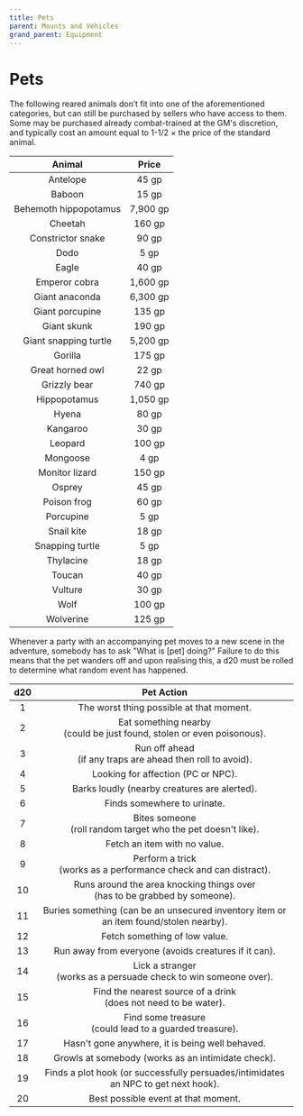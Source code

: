 ```yaml
---
title: Pets
parent: Mounts and Vehicles
grand_parent: Equipment
---
```


# Pets
The following reared animals don’t fit into one of the aforementioned categories, but can still be purchased by sellers who have access to them. Some may be purchased already combat-trained at the GM's discretion, and typically cost an amount equal to 1-1/2 × the price of the standard animal.

| Animal | Price |
|:------:|:-----:|
| Antelope | 45 gp |
| Baboon | 15 gp |
| Behemoth hippopotamus | 7,900 gp |
| Cheetah | 160 gp |
| Constrictor snake | 90 gp |
| Dodo | 5 gp |
| Eagle | 40 gp |
| Emperor cobra | 1,600 gp |
| Giant anaconda | 6,300 gp |
| Giant porcupine | 135 gp |
| Giant skunk | 190 gp |
| Giant snapping turtle | 5,200 gp |
| Gorilla | 175 gp |
| Great horned owl | 22 gp |
| Grizzly bear | 740 gp |
| Hippopotamus | 1,050 gp |
| Hyena | 80 gp |
| Kangaroo | 30 gp |
| Leopard | 100 gp |
| Mongoose | 4 gp |
| Monitor lizard | 150 gp |
| Osprey | 45 gp |
| Poison frog | 60 gp |
| Porcupine | 5 gp |
| Snail kite | 18 gp |
| Snapping turtle | 5 gp |
| Thylacine | 18 gp |
| Toucan | 40 gp |
| Vulture | 30 gp |
| Wolf | 100 gp |
| Wolverine | 125 gp |

Whenever a party with an accompanying pet moves to a new scene in the adventure, somebody has to ask "What is [pet] doing?" Failure to do this means that the pet wanders off and upon realising this, a d20 must be rolled to determine what random event has happened.

| d20 | Pet Action |
|:---:|:----------:|
| 1 | The worst thing possible at that moment. |
| 2 | Eat something nearby<br>(could be just found, stolen or even poisonous). |
| 3 | Run off ahead<br>(if any traps are ahead then roll to avoid). |
| 4 | Looking for affection (PC or NPC). |
| 5 | Barks loudly (nearby creatures are alerted). |
| 6 | Finds somewhere to urinate. |
| 7 | Bites someone<br>(roll random target who the pet doesn't like). |
| 8 | Fetch an item with no value. |
| 9 | Perform a trick<br>(works as a performance check and can distract). |
| 10 | Runs around the area knocking things over<br>(has to be grabbed by someone). |
| 11 | Buries something (can be an unsecured inventory item or an item found/stolen nearby). |
| 12 | Fetch something of low value. |
| 13 | Run away from everyone (avoids creatures if it can). |
| 14 | Lick a stranger<br>(works as a persuade check to win someone over). |
| 15 | Find the nearest source of a drink<br>(does not need to be water). |
| 16 | Find some treasure<br>(could lead to a guarded treasure). |
| 17 | Hasn't gone anywhere, it is being well behaved. |
| 18 | Growls at somebody (works as an intimidate check). |
| 19 | Finds a plot hook (or successfully persuades/intimidates an NPC to get next hook). |
| 20 | Best possible event at that moment. |
